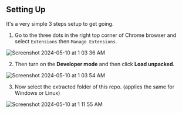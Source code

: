 ## Setting Up
It's a very simple 3 steps setup to get going.

1. Go to the three dots in the right top corner of Chrome browser and select `Extensions` then `Manage Extensions`.

![Screenshot 2024-05-10 at 1 03 36 AM](https://github.com/najmiter/darkcircles/assets/85332859/bb4cb2b2-653d-4ae0-ba27-c986dfa8492f)

2. Then turn on the **Developer mode** and then click **Load unpacked**.

![Screenshot 2024-05-10 at 1 03 54 AM](https://github.com/najmiter/darkcircles/assets/85332859/a779aa8d-bf55-4978-b155-25822ad28178)

3. Now select the extracted folder of this repo. (applies the same for Windows or Linux)

![Screenshot 2024-05-10 at 1 11 55 AM](https://github.com/najmiter/darkcircles/assets/85332859/817c0968-0d2b-44fc-b47e-2c433b6eaa42)
